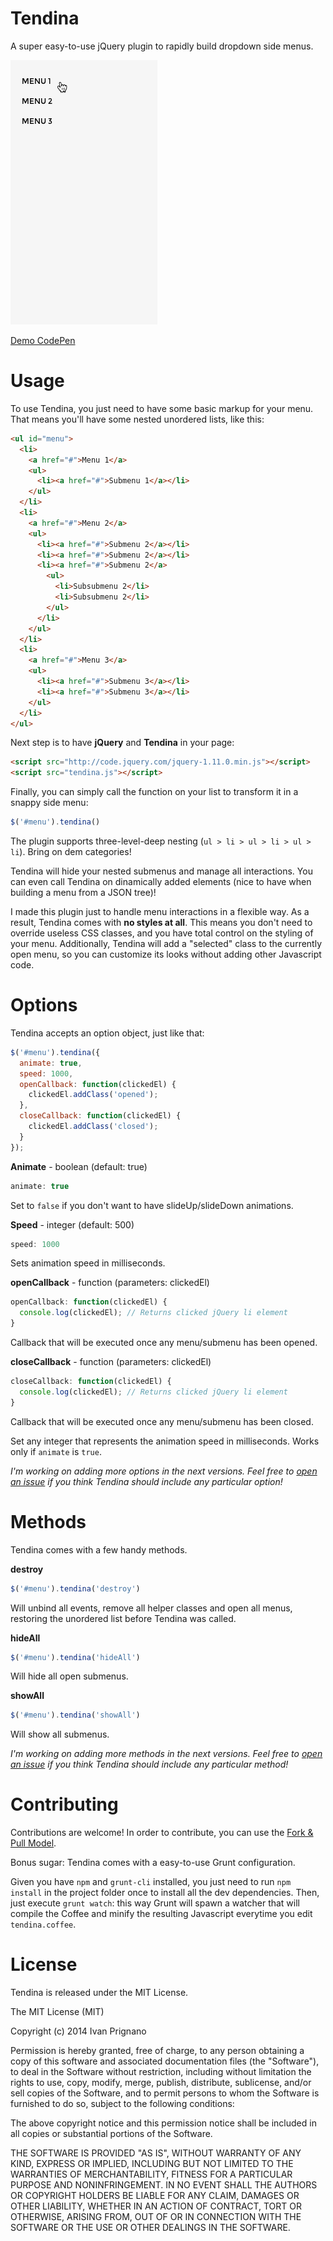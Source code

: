 Tendina
=======

A super easy-to-use jQuery plugin to rapidly build dropdown side menus.

![Tendina reveals!](/demo/tendina.gif "Tendina reveals")

[Demo CodePen](http://codepen.io/iprignano/full/tjoua)

Usage
===

To use Tendina, you just need to have some basic markup for your menu. That means you'll have some nested unordered lists, like this:

```html
<ul id="menu">
  <li>
    <a href="#">Menu 1</a>
    <ul>
      <li><a href="#">Submenu 1</a></li>
    </ul>
  </li>
  <li>
    <a href="#">Menu 2</a>
    <ul>
      <li><a href="#">Submenu 2</a></li>
      <li><a href="#">Submenu 2</a></li>
      <li><a href="#">Submenu 2</a>
        <ul>
          <li>Subsubmenu 2</li>
          <li>Subsubmenu 2</li>
        </ul>
      </li>
    </ul>
  </li>
  <li>
    <a href="#">Menu 3</a>
    <ul>
      <li><a href="#">Submenu 3</a></li>
      <li><a href="#">Submenu 3</a></li>
    </ul>
  </li>
</ul>
```

Next step is to have **jQuery** and **Tendina** in your page:

```html
<script src="http://code.jquery.com/jquery-1.11.0.min.js"></script>
<script src="tendina.js"></script>
```

Finally, you can simply call the function on your list to transform it in a snappy side menu:

```javascript
$('#menu').tendina()
```

The plugin supports three-level-deep nesting (`ul > li > ul > li > ul > li`). Bring on dem categories!

Tendina will hide your nested submenus and manage all interactions. You can even call Tendina on dinamically added elements (nice to have when building a menu from a JSON tree)!

I made this plugin just to handle menu interactions in a flexible way. As a result, Tendina comes with **no styles at all**. This means you don't need to override useless CSS classes, and you have total control on the styling of your menu. Additionally, Tendina will add a "selected" class to the currently open menu, so you can customize its looks without adding other Javascript code.

Options
===

Tendina accepts an option object, just like that:

```javascript
$('#menu').tendina({
  animate: true,
  speed: 1000,
  openCallback: function(clickedEl) {
    clickedEl.addClass('opened');
  },
  closeCallback: function(clickedEl) {
    clickedEl.addClass('closed');
  }
});
```

**Animate** - boolean (default: true)

```javascript
animate: true
```
Set to `false` if you don't want to have slideUp/slideDown animations.

**Speed** - integer (default: 500)

```javascript
speed: 1000
```

Sets animation speed in milliseconds.

**openCallback** - function (parameters: clickedEl)

```javascript
openCallback: function(clickedEl) {
  console.log(clickedEl); // Returns clicked jQuery li element
}
```

Callback that will be executed once any menu/submenu has been opened.

**closeCallback** - function (parameters: clickedEl)

```javascript
closeCallback: function(clickedEl) {
  console.log(clickedEl); // Returns clicked jQuery li element
}
```

Callback that will be executed once any menu/submenu has been closed.

Set any integer that represents the animation speed in milliseconds. Works only if `animate` is `true`.

*I'm working on adding more options in the next versions. Feel free to [open an issue](https://github.com/iprignano/tendina/issues) if you think Tendina should include any particular option!*

Methods
===

Tendina comes with a few handy methods.

**destroy**

```javascript
$('#menu').tendina('destroy')
```

Will unbind all events, remove all helper classes and open all menus, restoring the unordered list before Tendina was called.

**hideAll**

```javascript
$('#menu').tendina('hideAll')
```

Will hide all open submenus.

**showAll**

```javascript
$('#menu').tendina('showAll')
```

Will show all submenus.


*I'm working on adding more methods in the next versions. Feel free to [open an issue](https://github.com/iprignano/tendina/issues) if you think Tendina should include any particular method!*

Contributing
===

Contributions are welcome! In order to contribute, you can use the [Fork & Pull Model](https://help.github.com/articles/using-pull-requests#fork--pull).

Bonus sugar: Tendina comes with a easy-to-use Grunt configuration.

Given you have `npm` and `grunt-cli` installed, you just need to run `npm install` in the project folder once to install all the dev dependencies.
Then, just execute `grunt watch`: this way Grunt will spawn a watcher that will compile the Coffee and minify the resulting Javascript everytime you edit `tendina.coffee`.

License
===

Tendina is released under the MIT License.

The MIT License (MIT)

Copyright (c) 2014 Ivan Prignano

Permission is hereby granted, free of charge, to any person obtaining a copy
of this software and associated documentation files (the "Software"), to deal
in the Software without restriction, including without limitation the rights
to use, copy, modify, merge, publish, distribute, sublicense, and/or sell
copies of the Software, and to permit persons to whom the Software is
furnished to do so, subject to the following conditions:

The above copyright notice and this permission notice shall be included in all
copies or substantial portions of the Software.

THE SOFTWARE IS PROVIDED "AS IS", WITHOUT WARRANTY OF ANY KIND, EXPRESS OR
IMPLIED, INCLUDING BUT NOT LIMITED TO THE WARRANTIES OF MERCHANTABILITY,
FITNESS FOR A PARTICULAR PURPOSE AND NONINFRINGEMENT. IN NO EVENT SHALL THE
AUTHORS OR COPYRIGHT HOLDERS BE LIABLE FOR ANY CLAIM, DAMAGES OR OTHER
LIABILITY, WHETHER IN AN ACTION OF CONTRACT, TORT OR OTHERWISE, ARISING FROM,
OUT OF OR IN CONNECTION WITH THE SOFTWARE OR THE USE OR OTHER DEALINGS IN THE
SOFTWARE.